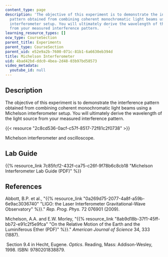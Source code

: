 ```yaml
---
content_type: page
description: 'The objective of this experiment is to demonstrate the interference
  pattern obtained from combining coherent monochromatic light beams using a Michelson
  interferometer setup. You will ultimately derive the wavelength of the light source
  from your measured interference pattern.    '
learning_resource_types: []
ocw_type: CourseSection
parent_title: Experiments
parent_type: CourseSection
parent_uid: e52e9a2b-7600-071c-81b1-6a6630eb394d
title: Michelson Interferometer
uid: 4bad42bd-ddc0-4bea-2d48-03b97bd58573
video_metadata:
  youtube_id: null
---
```


Description
-----------

The objective of this experiment is to demonstrate the interference pattern obtained from combining coherent monochromatic light beams using a Michelson interferometer setup. You will ultimately derive the wavelength of the light source from your measured interference pattern.

{{< resource "2c8cd536-0acf-c57f-8517-72f81c2f0738" >}}

Michelson interferometer and oscilloscope.

Lab Guide
---------

{{% resource_link 7c85fcf2-432f-ca75-c26f-9f78b6c8cb18 "Michelson Interferometer Lab Guide (PDF)" %}}

References
----------

Abbott, B.P. et al., "{{% resource_link "0a269d75-2077-4a8f-a59b-6e9ac3036740" "LIGO: the Laser Interferometer Gravitational-Wave Observatory" %}}." _Rep. Prog. Phys_. 72 076901 (2009).

Michelson, A.A. and E.W. Morley, "{{% resource_link "8ab9d18b-37f1-45ff-bb72-e91c2f5e9fca" "On the Relative Motion of the Earth and the Luminiferous Ether (PDF)" %}}." _American Journal of Science_ 34, 333 (1887).

 Section 9.4 in Hecht, Eugene. _Optics_. Reading, Mass: Addison-Wesley, 1998. ISBN: 9780201838879.